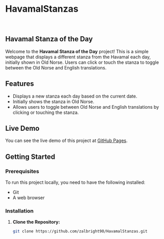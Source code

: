 # HavamalStanzas
<br>

## Havamal Stanza of the Day

Welcome to the **Havamal Stanza of the Day** project! This is a simple webpage that displays a different stanza from the Havamal each day, initially shown in Old Norse. Users can click or touch the stanza to toggle between the Old Norse and English translations.

## Features

- Displays a new stanza each day based on the current date.
- Initially shows the stanza in Old Norse.
- Allows users to toggle between Old Norse and English translations by clicking or touching the stanza.

## Live Demo

You can see the live demo of this project at [GitHub Pages](https://zalbright90.github.io/HavamalStanzas).

## Getting Started

### Prerequisites

To run this project locally, you need to have the following installed:

- Git
- A web browser

### Installation

1. **Clone the Repository:**

   ```bash
   git clone https://github.com/zalbright90/HavamalStanzas.git

